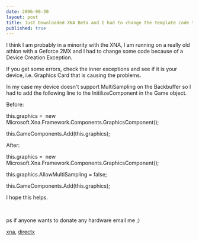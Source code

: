 ```yaml
---
date: 2006-08-30
layout: post
title: Just Downloaded XNA Beta and I had to change the template code to get it to work
published: true
---
```

<p>I think I am probably in a minority with the XNA, I am running on a really old athlon with a Geforce 2MX and I had to change some code because of a Device Creation Exception.</p> <p>If you get some errors, check the inner exceptions and see if it is your device, i.e. Graphics Card that is causing the problems. </p> <p>In my case my device doesn't support MultiSampling on the Backbuffer so I had to add the following line to the InitilizeComponent in the Game object.</p> <p>Before:</p> <p align="left">this.graphics =  new Microsoft.Xna.Framework.Components.GraphicsComponent(); </p> <p align="left">this.GameComponents.Add(this.graphics); </p><p align="left">After:</p> <p align="left">this.graphics =  new Microsoft.Xna.Framework.Components.GraphicsComponent(); </p> <p align="left">this.graphics.AllowMultiSampling = false;</p> <p align="left">this.GameComponents.Add(this.graphics);</p> <p align="left">I hope this helps.</p> <p> </p> <p>ps if anyone wants to donate any hardware email me ;)</p> <p><a href="http://www.kinlan.co.uk/tag/xna" rel="tag" target="_blank">xna</a>, <a href="http://www.kinlan.co.uk/tag/directx" rel="tag" target="_blank">directx</a></p><div class="blogger-post-footer"><img class="posterous_download_image" src="https://blogger.googleusercontent.com/tracker/8109338-115697257266579112?l=www.kinlan.co.uk%2Findex.html" height="1" alt="" width="1" /></div>

